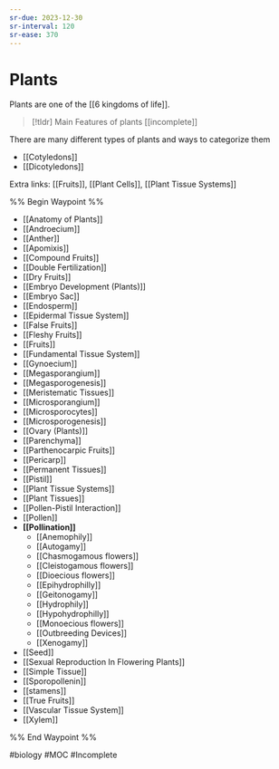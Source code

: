 ```yaml
---
sr-due: 2023-12-30
sr-interval: 120
sr-ease: 370
---
```

# Plants
Plants are one of the [[6 kingdoms of life]].

> [!tldr] Main Features of plants
>  [[incomplete]]

There are many different types of plants and ways to categorize them
- [[Cotyledons]]
- [[Dicotyledons]]

Extra links: [[Fruits]], [[Plant Cells]], [[Plant Tissue Systems]]

%% Begin Waypoint %%
- [[Anatomy of Plants]]
- [[Androecium]]
- [[Anther]]
- [[Apomixis]]
- [[Compound Fruits]]
- [[Double Fertilization]]
- [[Dry Fruits]]
- [[Embryo Development (Plants)]]
- [[Embryo Sac]]
- [[Endosperm]]
- [[Epidermal Tissue System]]
- [[False Fruits]]
- [[Fleshy Fruits]]
- [[Fruits]]
- [[Fundamental Tissue System]]
- [[Gynoecium]]
- [[Megasporangium]]
- [[Megasporogenesis]]
- [[Meristematic Tissues]]
- [[Microsporangium]]
- [[Microsporocytes]]
- [[Microsporogenesis]]
- [[Ovary (Plants)]]
- [[Parenchyma]]
- [[Parthenocarpic Fruits]]
- [[Pericarp]]
- [[Permanent Tissues]]
- [[Pistil]]
- [[Plant Tissue Systems]]
- [[Plant Tissues]]
- [[Pollen-Pistil Interaction]]
- [[Pollen]]
- **[[Pollination]]**
	- [[Anemophily]]
	- [[Autogamy]]
	- [[Chasmogamous flowers]]
	- [[Cleistogamous flowers]]
	- [[Dioecious flowers]]
	- [[Epihydrophilly]]
	- [[Geitonogamy]]
	- [[Hydrophily]]
	- [[Hypohydrophilly]]
	- [[Monoecious flowers]]
	- [[Outbreeding Devices]]
	- [[Xenogamy]]
- [[Seed]]
- [[Sexual Reproduction In Flowering Plants]]
- [[Simple Tissue]]
- [[Sporopollenin]]
- [[stamens]]
- [[True Fruits]]
- [[Vascular Tissue System]]
- [[Xylem]]

%% End Waypoint %%

#biology #MOC #Incomplete 
